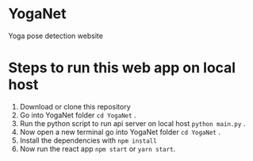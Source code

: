 # YogaNet
Yoga pose detection website
# Steps to run this web app on local host
1. Download or clone this repository 
1. Go into YogaNet folder `cd YogaNet` .
1. Run the python script to run api server on local host `python main.py` .
1. Now open a new terminal go into YogaNet folder `cd YogaNet` .
1. Install the dependencies with `npm install`
1. Now run the react app `npm start` or `yarn start`.
